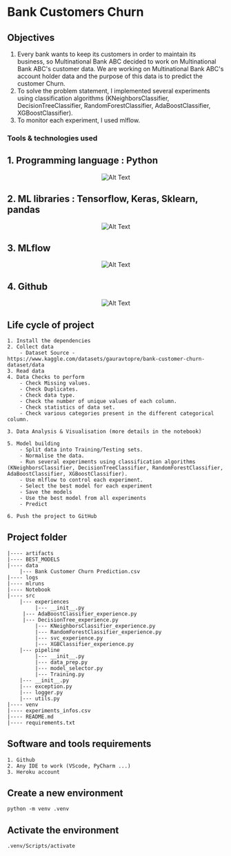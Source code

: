 # Bank Customers Churn

## Objectives
1. Every bank wants to keep its customers in order to maintain its business, so Multinational Bank ABC decided to work on Multinational Bank ABC's customer data. We are working on Multinational Bank ABC's account holder data and the purpose of this data is to predict the customer Churn.
2. To solve the problem statement, I implemented several experiments using classification algorithms (KNeighborsClassifier, DecisionTreeClassifier, RandomForestClassifier, AdaBoostClassifier, XGBoostClassifier).
3. To monitor each experiment, I used mlflow.

### Tools & technologies used
## 1. Programming language : Python
<div align="center">
  <img src="https://github.com/Ahak99/used-car-price/assets/101395769/77eb34b4-d758-4f70-bbf9-4cde54ced129" alt="Alt Text">
</div>

## 2. ML libraries : Tensorflow, Keras, Sklearn, pandas
<div align="center">
  <img src="https://github.com/Ahak99/used-car-price/assets/101395769/fae06a0b-7055-4c42-85f0-3a424bad9bef" alt="Alt Text">
</div>

## 3. MLflow
<div align="center">
  <img src="https://github.com/Ahak99/Bank-Customers-Churn/assets/101395769/123c4899-a6a7-4324-8176-560139b8ff29" alt="Alt Text">
</div>

## 4. Github
<div align="center">
  <img src="https://github.com/Ahak99/used-car-price/assets/101395769/308b6f2c-6e69-4c92-b210-9d82b2d257e3" alt="Alt Text">
</div>


## Life cycle of project
    1. Install the dependencies
    2. Collect data
        - Dataset Source - https://www.kaggle.com/datasets/gauravtopre/bank-customer-churn-dataset/data
    3. Read data
    4. Data Checks to perform
        - Check Missing values.
        - Check Duplicates.
        - Check data type.
        - Check the number of unique values of each column.
        - Check statistics of data set.
        - Check various categories present in the different categorical column.

    3. Data Analysis & Visualisation (more details in the notebook)

    5. Model building
        - Split data into Training/Testing sets.
        - Normalise the data.
        - Run several experiments using classification algorithms (KNeighborsClassifier, DecisionTreeClassifier, RandomForestClassifier, AdaBoostClassifier, XGBoostClassifier).
        - Use mlflow to control each experiment.
        - Select the best model for each experiment
        - Save the models
        - Use the best model from all experiments
        - Predict

    6. Push the project to GitHub

## Project folder
	|---- artifacts
	|---- BEST_MODELS
	|---- data
	    |--- Bank Customer Churn Prediction.csv
	|---- logs
	|---- mlruns
	|---- Notebook
	|---- src
	    |--- experiences
	         |--- __init__.py
		 |--- AdaBoostClassifier_experience.py
	  	 |--- DecisionTree_experience.py
	         |--- KNeighborsClassifier_experience.py
	         |--- RandomForestClassifier_experience.py
	         |--- svc_experience.py
	         |--- XGBClassifier_experience.py
	    |--- pipeline
	         |--- __init__.py
	         |--- data_prep.py
	         |--- model_selector.py
	         |--- Training.py
	    |--- __init__.py
	    |--- exception.py
	    |--- logger.py
	    |--- utils.py
	|---- venv
	|---- experiments_infos.csv
	|---- README.md
	|---- requirements.txt


## Software and tools requirements

    1. Github
    2. Any IDE to work (VScode, PyCharm ...)
    3. Heroku account

## Create a new environment

    python -m venv .venv

## Activate the environment

    .venv/Scripts/activate

